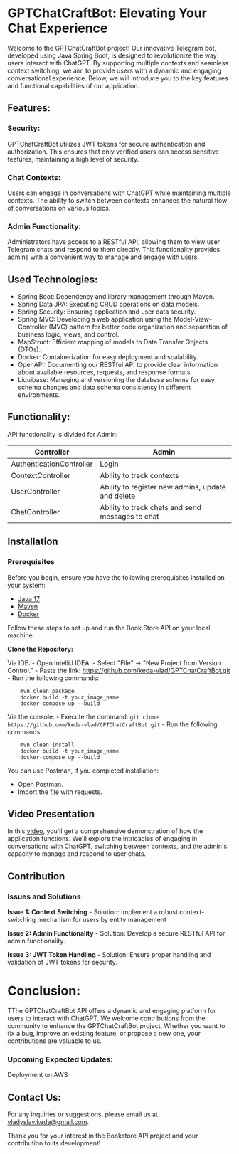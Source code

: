 # GPTChatCraftBot: Elevating Your Chat Experience

Welcome to the GPTChatCraftBot project! Our innovative Telegram bot, developed using Java Spring Boot, is designed to revolutionize the way users interact with ChatGPT. By supporting multiple contexts and seamless context switching, we aim to provide users with a dynamic and engaging conversational experience. Below, we will introduce you to the key features and functional capabilities of our application.

## Features:

### Security:

GPTChatCraftBot utilizes JWT tokens for secure authentication and authorization. This ensures that only verified users can access sensitive features, maintaining a high level of security.

### Chat Contexts:

Users can engage in conversations with ChatGPT while maintaining multiple contexts. The ability to switch between contexts enhances the natural flow of conversations on various topics.

### Admin Functionality:

Administrators have access to a RESTful API, allowing them to view user Telegram chats and respond to them directly. This functionality provides admins with a convenient way to manage and engage with users.

## Used Technologies:

- Spring Boot: Dependency and library management through Maven.
- Spring Data JPA: Executing CRUD operations on data models.
- Spring Security: Ensuring application and user data security.
- Spring MVC: Developing a web application using the Model-View-Controller (MVC) pattern for better code organization and separation of business logic, views, and control.
- MapStruct: Efficient mapping of models to Data Transfer Objects (DTOs).
- Docker: Containerization for easy deployment and scalability.
- OpenAPI: Documenting our RESTful API to provide clear information about available resources, requests, and response formats.
- Liquibase: Managing and versioning the database schema for easy schema changes and data schema consistency in different environments.

## Functionality:

API functionality is divided for Admin:

| Controller               | Admin                                             |
|--------------------------|---------------------------------------------------|
| AuthenticationController | Login                                             |
| ContextController        | Ability to track contexts                         |
| UserController           | Ability to register new admins, update and delete |
| ChatController           | Ability to track chats and send messages to chat  |


## Installation
### Prerequisites

Before you begin, ensure you have the following prerequisites installed on your system:

- [Java 17](https://www.oracle.com/java/technologies/javase/jdk17-archive-downloads.html)
- [Maven](https://maven.apache.org/download.cgi)
- [Docker](https://docs.docker.com/get-docker/)

Follow these steps to set up and run the Book Store API on your local machine:

**Clone the Repository:**

   Via IDE:
    - Open IntelliJ IDEA.
    - Select "File" -> "New Project from Version Control."
    - Paste the link: https://github.com/keda-vlad/GPTChatCraftBot.git
    - Run the following commands:

        mvn clean package
        docker build -t your_image_name
        docker-compose up --build

   Via the console:
    - Execute the command: `git clone https://github.com/keda-vlad/GPTChatCraftBot.git`
    - Run the following commands:

        mvn clean install
        docker build -t your_image_name
        docker-compose up --build

   You can use Postman, if you completed installation:

   - Open Postman.
   - Import the [file](TGBOT.postman_collection.json) with requests.

## Video Presentation
In this [video](https://www.youtube.com/watch?v=-pbpx3cbx18), you'll get a comprehensive demonstration of how the application functions. We'll explore the intricacies of engaging in conversations with ChatGPT, switching between contexts, and the admin's capacity to manage and respond to user chats.

## Contribution

   ### Issues and Solutions

   **Issue 1: Context Switching**
    - Solution: Implement a robust context-switching mechanism for users by entity management

   **Issue 2: Admin Functionality**
    - Solution: Develop a secure RESTful API for admin functionality.

   **Issue 3: JWT Token Handling**
    - Solution: Ensure proper handling and validation of JWT tokens for security.

# Conclusion:

   TThe GPTChatCraftBot API offers a dynamic and engaging platform for users to interact with ChatGPT. We welcome contributions from the community to enhance the GPTChatCraftBot project. Whether you want to fix a bug, improve an existing feature, or propose a new one, your contributions are valuable to us.

   ### Upcoming Expected Updates:

   Deployment on AWS

## Contact Us:

   For any inquiries or suggestions, please email us at vladyslav.keda@gmail.com.

   Thank you for your interest in the Bookstore API project and your contribution to its development!